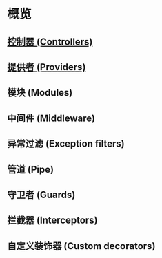 # 概览
## [控制器 (Controllers)](./controller.md)
## [提供者 (Providers)](./providers.md)
## 模块 (Modules)
## 中间件 (Middleware)
## 异常过滤 (Exception filters)
## 管道 (Pipe)
## 守卫者 (Guards)
## 拦截器 (Interceptors)
## 自定义装饰器 (Custom decorators)